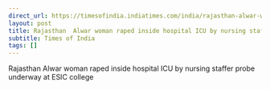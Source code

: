 ```yaml
---
direct_url: https://timesofindia.indiatimes.com/india/rajasthan-alwar-woman-alleges-rape-inside-hospital-icu-probe-underway-at-esic-college/articleshow/121684686.cms
layout: post
title: Rajasthan  Alwar woman raped inside hospital ICU by nursing staffer  probe underway at ESIC college
subtitle: Times of India
tags: []
---
```


Rajasthan  Alwar woman raped inside hospital ICU by nursing staffer  probe underway at ESIC college
